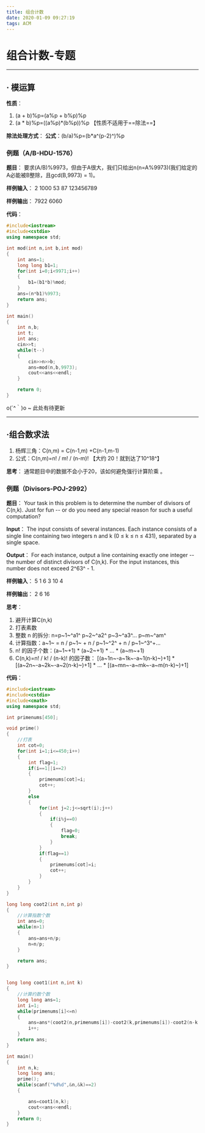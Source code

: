 ```yaml
---
title: 组合计数
date: 2020-01-09 09:27:19
tags: ACM
---
```

# 组合计数-专题
****
## · 模运算
**性质**：
   1. (a + b)%p=(a%p + b%p)%p
   2. (a * b)%p=((a%p)*(b%p))%p
    【性质不适用于==除法==】

   **除法处理方式**：
   **公式**：(b/a)%p=(b*a^(p-2)^)%p

  ### 例题（A/B-HDU-1576）

 **题目**：
要求(A/B)%9973，但由于A很大，我们只给出n(n=A%9973)(我们给定的A必能被B整除，且gcd(B,9973) = 1)。  

**样例输入**：
2
1000 53
87 123456789

**样例输出**：
7922
6060

**代码**：

```cpp
#include<iostream>
#include<cstdio>
using namespace std;

int mod(int n,int b,int mod)
{
    int ans=1;
    long long b1=1;
    for(int i=0;i<9971;i++)
    {
        b1=(b1*b)%mod;
    }
    ans=(n*b1)%9973;
    return ans;
}

int main()
{
    int n,b;
    int t;
    int ans;
    cin>>t;
    while(t--)
    {
        cin>>n>>b;
        ans=mod(n,b,9973);
        cout<<ans<<endl;
    }

    return 0;
}
```
o(´^｀)o ~ 此处有待更新
****
## ·组合数求法
1. 杨辉三角：C(n,m) = C(n-1,m) +C(n-1,m-1)
2. 公式：C(n,m)=n! / m! / (n-m)!
【大约 20！就到达了10^18^】

**思考**：
通常题目中的数据不会小于20，该如何避免强行计算阶乘 。

### 例题（Divisors-POJ-2992）
**题目**：
Your task in this problem is to determine the number of divisors of C(n,k). Just for fun -- or do you need any special reason for such a useful computation?

**Input**：
The input consists of several instances. Each instance consists of a single line containing two integers n and k (0 ≤ k ≤ n ≤ 431), separated by a single space.

**Output**：
For each instance, output a line containing exactly one integer -- the number of distinct divisors of C(n,k). For the input instances, this number does not exceed 2^63^ - 1.

**样例输入**：
5 1
6 3
10 4

**样例输出**：
2
6
16

**思考**：
1. 避开计算C(n,k)
2. 打表素数
3. 整数 n 的拆分: n=p~1~^a1^ p~2~^a2^ p~3~^a3^... p~m~^am^
4. 计算指数：a~1~ = n / p~1~ + n / p~1~^2^ + n / p~1~^3^+... 
5. n! 的因子个数：(a~1~+1) * (a~2~+1)  * ... * (a~m~+1)
6. C(n,k)=n! / k! / (n-k)! 的因子数：
[(a~1n~-a~1k~-a~1(n-k)~)+1] * [(a~2n~-a~2k~-a~2(n-k)~)+1]  * ... * [(a~mn~-a~mk~-a~m(n-k)~)+1]

**代码**：

```cpp
#include<iostream>
#include<cstdio>
#include<cmath>
using namespace std;

int primenums[450];

void prime()
{
	//打表
    int cot=0;
    for(int i=1;i<=450;i++)
    {
        int flag=1;
        if(i==1||i==2)
        {
            primenums[cot]=i;
            cot++;
        }
        else
        {
            for(int j=2;j<=sqrt(i);j++)
            {
                if(i%j==0)
                {
                    flag=0;
                    break;
                }
            }
            if(flag==1)
            {
                primenums[cot]=i;
                cot++;
            }
        }
    }
}

long long coot2(int n,int p)
{
    //计算指数个数
    int ans=0;
    while(n>1)
    {
        ans=ans+n/p;
        n=n/p;
    }

    return ans;
}


long long coot1(int n,int k)
{
    //计算约数个数
    long long ans=1;
    int i=1;
    while(primenums[i]<=n)
    {
        ans=ans*(coot2(n,primenums[i])-coot2(k,primenums[i])-coot2(n-k,primenums[i])+1);
        i++;
    }
    return ans;
}

int main()
{
    int n,k;
    long long ans;
    prime();
    while(scanf("%d%d",&n,&k)==2)
    {

        ans=coot1(n,k);
        cout<<ans<<endl;
    }
    return 0;
}
```
